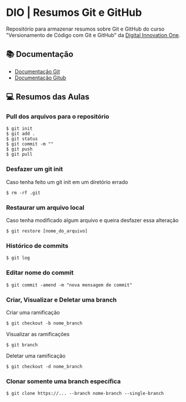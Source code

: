 
# DIO | Resumos Git e GitHub

Repositório para armazenar resumos sobre Git e GitHub do curso "Versionamento de Código com Git e GitHub" da 
[Digital Innovation One](https://www.dio.me/).

## 📚 Documentação
- [Documentação Git](https://git-scm.com/doc)
- [Documentação Gitub](https://docs.github.com/)

## 💻 Resumos das Aulas

### Pull dos arquivos para o repositório
```
$ git init 
$ git add .
$ git status
$ git commit -m ""
$ git push
$ git pull
```

### Desfazer um git init
Caso tenha feito um git init em um diretório errado
```
$ rm -rf .git
```
### Restaurar um arquivo local
Caso tenha modificado algum arquivo e queira desfazer essa alteração
```
$ git restore [nome_do_arquivo]
```

### Histórico de commits
```
$ git log
```

### Editar nome do commit
```
$ git commit -amend -m "nova mensagem de commit"
```

### Criar, Visualizar e Deletar uma branch
Criar uma ramificação
```
$ git checkout -b nome_branch
```
Visualizar as ramificações
```
$ git branch
```

Deletar uma ramificação
```
$ git checkout -d nome_branch
```

### Clonar somente uma branch específica
```
$ git clone https://... --branch nome-branch --single-branch
```
